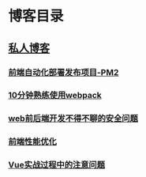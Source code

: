 # 博客目录
## [私人博客](https://wangbeijing.github.io/vuePress/)
### [前端自动化部署发布项目-PM2](https://github.com/WangBeijing/web-learning-notes/issues/1)
### [10分钟熟练使用webpack](https://github.com/WangBeijing/web-learning-notes/issues/2)
### [web前后端开发不得不聊的安全问题](https://github.com/WangBeijing/web-learning-notes/issues/3)
### [前端性能优化](https://github.com/WangBeijing/web-learning-notes/issues/4)
### [Vue实战过程中的注意问题](https://github.com/WangBeijing/web-learning-notes/issues/5)
 
